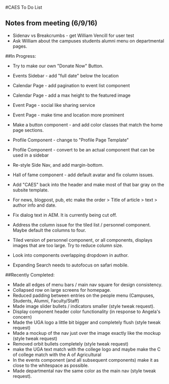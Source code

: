 #CAES To Do List

## Notes from meeting (6/9/16)

- Sidenav vs Breakcrumbs - get William Vencill for user test
- Ask William about the campuses students alumni menu on departmental pages.


##In Progress:
- Try to make our own "Donate Now" Button.
- Events Sidebar - add "full date" below the location
- Calendar Page - add pagination to event list component
- Calendar Page - add a max height to the featured image
- Event Page - social like sharing service
- Event Page - make time and location more prominent
- Make a button component - and add color classes that match the home page sections.
- Profile Component - change to "Profile Page Template"
- Profile Component - convert to be an actual component that can be used in a sidebar
- Re-style Side Nav, and add margin-bottom.
- Hall of fame component - add default avatar and fix column issues.


- Add "CAES" back into the header and make most of that bar gray on the subsite template.
- For news, blogpost, pub, etc make the order > Title of article > text > author info and date.
- Fix dialog text in AEM. It is currently being cut off.
- Address the column issue for the tiled list / personnel component.  Maybe default the columns to four.
- Tiled version of personnel component, or all components, displays images that are too large.  Try to reduce column size.
- Look into components overlapping dropdown in author.
- Expanding Search needs to autofocus on safari mobile.

##Recently Completed:

- Made all edges of menu bars / main nav square for design consistency.
- Collapsed row on large screens for homepage.
- Reduced padding between entries on the people menu (Campuses, Students, Alumni, Faculty/Staff)
- Made image slider bullets / indicators smaller (style tweak request).
- Display component header color functionality (in response to Angela's concern)
- Made the UGA logo a little bit bigger and completely flush (style tweak request)
- Made a mockup of the nav just over the image exactly like the mockup (style tweak request)
- Removed orbit bullets completely (style tweak request)
- make the UGA text match with the college logo and maybe make the C of college match with the A of Agricultural
- In the events component (and all subsequent components) make it as close to the whitespace as possible.
- Made departmental nav the same color as the main nav (style tweak request).
